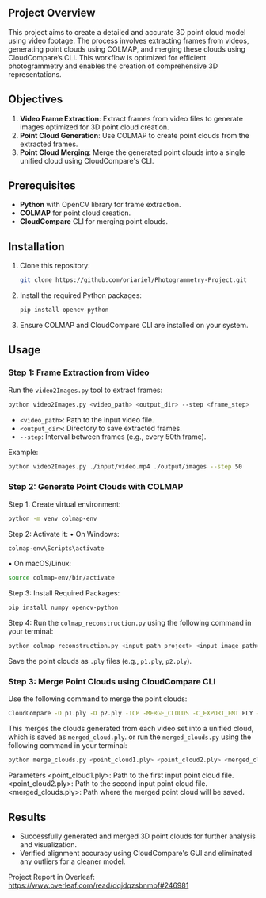 ## Project Overview

This project aims to create a detailed and accurate 3D point cloud model using video footage. The process involves extracting frames from videos, generating point clouds using COLMAP, and merging these clouds using CloudCompare’s CLI. This workflow is optimized for efficient photogrammetry and enables the creation of comprehensive 3D representations.

## Objectives

1. **Video Frame Extraction**: Extract frames from video files to generate images optimized for 3D point cloud creation.
2. **Point Cloud Generation**: Use COLMAP to create point clouds from the extracted frames.
3. **Point Cloud Merging**: Merge the generated point clouds into a single unified cloud using CloudCompare's CLI.

## Prerequisites

- **Python** with OpenCV library for frame extraction.
- **COLMAP** for point cloud creation.
- **CloudCompare** CLI for merging point clouds.

## Installation

1. Clone this repository:
   ```bash
   git clone https://github.com/oriariel/Photogrammetry-Project.git
   ```
2. Install the required Python packages:
   ```bash
   pip install opencv-python
   ```
3. Ensure COLMAP and CloudCompare CLI are installed on your system.

## Usage

### Step 1: Frame Extraction from Video

Run the `video2Images.py` tool to extract frames:
   ```bash
   python video2Images.py <video_path> <output_dir> --step <frame_step>
   ```
   - `<video_path>`: Path to the input video file.
   - `<output_dir>`: Directory to save extracted frames.
   - `--step`: Interval between frames (e.g., every 50th frame).

Example:
   ```bash
   python video2Images.py ./input/video.mp4 ./output/images --step 50
   ```

### Step 2: Generate Point Clouds with COLMAP
Step 1: Create virtual environment:
```bash
python -m venv colmap-env
```
Step 2: Activate it:
•	On Windows: 
```bash 
colmap-env\Scripts\activate
```
•	On macOS/Linux: 
```bash
source colmap-env/bin/activate
```
Step 3: Install Required Packages:
```bash
pip install numpy opencv-python
```
Step 4: Run the `colmap_reconstruction.py` using the following command in your terminal:
```bash
python colmap_reconstruction.py <input path project> <input image path>
```
Save the point clouds as `.ply` files (e.g., `p1.ply`, `p2.ply`).

### Step 3: Merge Point Clouds using CloudCompare CLI

Use the following command to merge the point clouds:
   ```bash
   CloudCompare -O p1.ply -O p2.ply -ICP -MERGE_CLOUDS -C_EXPORT_FMT PLY -PLY_EXPORT_FMT ASCII -SAVE_CLOUDS FILE merged_cloud.ply
   ```
   This merges the clouds generated from each video set into a unified cloud, which is saved as `merged_cloud.ply`.
  or run the `merged_clouds.py` using the following command in your terminal:
   ```bash
   python merge_clouds.py <point_cloud1.ply> <point_cloud2.ply> <merged_clouds.ply>
   ```
   Parameters
   <point_cloud1.ply>: Path to the first input point cloud file.
   <point_cloud2.ply>: Path to the second input point cloud file.
   <merged_clouds.ply>: Path where the merged point cloud will be saved.

## Results

- Successfully generated and merged 3D point clouds for further analysis and visualization.
- Verified alignment accuracy using CloudCompare's GUI and eliminated any outliers for a cleaner model.

Project Report in Overleaf:
https://www.overleaf.com/read/dqjdqzsbnmbf#246981
